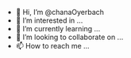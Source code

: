 - 👋 Hi, I’m @chanaOyerbach
- 👀 I’m interested in ...
- 🌱 I’m currently learning ...
- 💞️ I’m looking to collaborate on ...
- 📫 How to reach me ...

<!---
chanaOyerbach/chanaOyerbach is a ✨ special ✨ repository because its `README.md` (this file) appears on your GitHub profile.
You can click the Preview link to take a look at your changes.
--->
